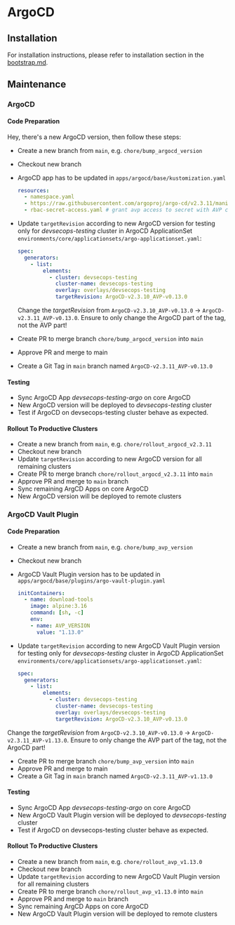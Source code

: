 # ArgoCD

## Installation

For installation instructions, please refer to installation section in
the [bootstrap.md](../../BOOTSTRAP.md#install-core-argocd-cluster).

## Maintenance

### ArgoCD

#### Code Preparation

Hey, there's a new ArgoCD version, then follow these steps:

- Create a new branch from `main`, e.g. `chore/bump_argocd_version`
- Checkout new branch
- ArgoCD app has to be updated in `apps/argocd/base/kustomization.yaml`

    ```yaml
    resources:
      - namespace.yaml
      - https://raw.githubusercontent.com/argoproj/argo-cd/v2.3.11/manifests/ha/install.yaml
      - rbac-secret-access.yaml # grant avp access to secret with AVP configuration
    ```

- Update `targetRevision` according to new ArgoCD version for testing only for _devsecops-testing_ cluster in ArgoCD
  ApplicationSet `environments/core/applicationsets/argo-applicationset.yaml`:

  ```yaml
  spec:
    generators:
      - list:
          elements:
            - cluster: devsecops-testing
              cluster-name: devsecops-testing
              overlay: overlays/devsecops-testing
              targetRevision: ArgoCD-v2.3.10_AVP-v0.13.0
  ```

  Change the _targetRevision_ from `ArgoCD-v2.3.10_AVP-v0.13.0` → `ArgoCD-v2.3.11_AVP-v0.13.0`. Ensure to only change
  the ArgoCD part of the tag, not the AVP part!
- Create PR to merge branch `chore/bump_argocd_version` into `main`
- Approve PR and merge to main
- Create a Git Tag in `main` branch named `ArgoCD-v2.3.11_AVP-v0.13.0`

#### Testing

- Sync ArgoCD App _devsecops-testing-argo_ on core ArgoCD
- New ArgoCD version will be deployed to _devsecops-testing_ cluster
- Test if ArgoCD on devsecops-testing cluster behave as expected.

#### Rollout To Productive Clusters

- Create a new branch from `main`, e.g. `chore/rollout_argocd_v2.3.11`
- Checkout new branch
- Update `targetRevision` according to new ArgoCD version for all remaining clusters
- Create PR to merge branch `chore/rollout_argocd_v2.3.11` into `main`
- Approve PR and merge to `main` branch
- Sync remaining ArgCD Apps on core ArgoCD
- New ArgoCD version will be deployed to remote clusters

### ArgoCD Vault Plugin

#### Code Preparation

- Create a new branch from `main`, e.g. `chore/bump_avp_version`
- Checkout new branch
- ArgoCD Vault Plugin version has to be updated in `apps/argocd/base/plugins/argo-vault-plugin.yaml`

  ```yaml
  initContainers:
    - name: download-tools
      image: alpine:3.16
      command: [sh, -c]
      env:
      - name: AVP_VERSION
        value: "1.13.0"
  ```
- Update `targetRevision` according to new ArgoCD Vault Plugin version for testing only for _devsecops-testing_
  cluster in ArgoCD
  ApplicationSet `environments/core/applicationsets/argo-applicationset.yaml`:

   ```yaml
   spec:
     generators:
       - list:
           elements:
             - cluster: devsecops-testing
               cluster-name: devsecops-testing
               overlay: overlays/devsecops-testing
               targetRevision: ArgoCD-v2.3.10_AVP-v0.13.0
   ```

Change the _targetRevision_ from `ArgoCD-v2.3.10_AVP-v0.13.0` → `ArgoCD-v2.3.11_AVP-v1.13.0`. Ensure to only change the
AVP part of the tag, not the ArgoCD part!

- Create PR to merge branch `chore/bump_avp_version` into `main`
- Approve PR and merge to main
- Create a Git Tag in `main` branch named `ArgoCD-v2.3.11_AVP-v1.13.0`

#### Testing

- Sync ArgoCD App _devsecops-testing-argo_ on core ArgoCD
- New ArgoCD Vault Plugin version will be deployed to _devsecops-testing_ cluster
- Test if ArgoCD on devsecops-testing cluster behave as expected.

#### Rollout To Productive Clusters

- Create a new branch from `main`, e.g. `chore/rollout_avp_v1.13.0`
- Checkout new branch
- Update `targetRevision` according to new ArgoCD Vault Plugin version for all remaining clusters
- Create PR to merge branch `chore/rollout_avp_v1.13.0` into `main`
- Approve PR and merge to `main` branch
- Sync remaining ArgCD Apps on core ArgoCD
- New ArgoCD Vault Plugin version will be deployed to remote clusters
